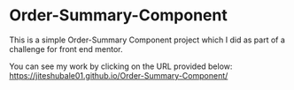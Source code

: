 # Order-Summary-Component

This is a simple Order-Summary Component project which I did as part of a challenge for front end mentor.

You can see my work by clicking on the URL provided below:
https://jiteshubale01.github.io/Order-Summary-Component/
